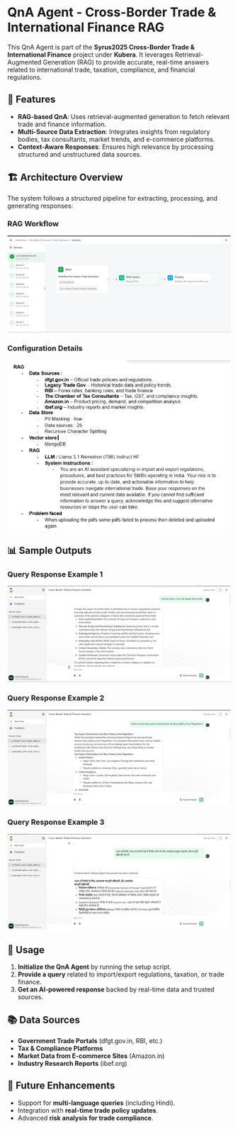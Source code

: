 # QnA Agent - Cross-Border Trade & International Finance RAG

This QnA Agent is part of the **Syrus2025 Cross-Border Trade & International Finance** project under **Kubera**. It leverages Retrieval-Augmented Generation (RAG) to provide accurate, real-time answers related to international trade, taxation, compliance, and financial regulations.

## 📌 Features

- **RAG-based QnA**: Uses retrieval-augmented generation to fetch relevant trade and finance information.
- **Multi-Source Data Extraction**: Integrates insights from regulatory bodies, tax consultants, market trends, and e-commerce platforms.
- **Context-Aware Responses**: Ensures high relevance by processing structured and unstructured data sources.

## 🏗 Architecture Overview

The system follows a structured pipeline for extracting, processing, and generating responses:

### **RAG Workflow**

![RAG Workflow](QnA_RAG_workflow.png)

### **Configuration Details**

![Configuration Details](configuration_details_of_RAG.png)

## 📊 Sample Outputs

### **Query Response Example 1**

![Output Example 1](output_1.png)

### **Query Response Example 2**

![Output Example 2](output_2.png)

### **Query Response Example 3**

![Output Example 3](output_3.png)

## 🚀 Usage

1. **Initialize the QnA Agent** by running the setup script.
2. **Provide a query** related to import/export regulations, taxation, or trade finance.
3. **Get an AI-powered response** backed by real-time data and trusted sources.

## 📚 Data Sources

- **Government Trade Portals** (dfgt.gov.in, RBI, etc.)
- **Tax & Compliance Platforms**
- **Market Data from E-commerce Sites** (Amazon.in)
- **Industry Research Reports** (ibef.org)

## 📌 Future Enhancements

- Support for **multi-language queries** (including Hindi).
- Integration with **real-time trade policy updates**.
- Advanced **risk analysis for trade compliance**.

